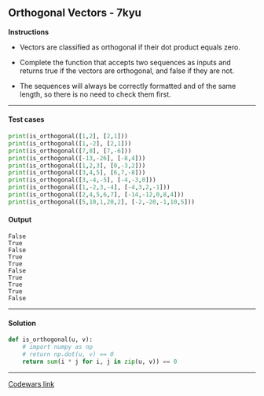 ## Orthogonal Vectors - 7kyu

**Instructions**

- Vectors are classified as orthogonal if their dot product equals zero.

- Complete the function that accepts two sequences as inputs and returns true if the vectors are orthogonal, and false if they are not. 

- The sequences will always be correctly formatted and of the same length, so there is no need to check them first.

---

#### Test cases

```python
print(is_orthogonal([1,2], [2,1]))
print(is_orthogonal([1,-2], [2,1]))
print(is_orthogonal([7,8], [7,-6]))
print(is_orthogonal([-13,-26], [-8,4]))
print(is_orthogonal([1,2,3], [0,-3,2]))
print(is_orthogonal([3,4,5], [6,7,-8]))
print(is_orthogonal([3,-4,-5], [-4,-3,0]))
print(is_orthogonal([1,-2,3,-4], [-4,3,2,-1]))
print(is_orthogonal([2,4,5,6,7], [-14,-12,0,8,4]))
print(is_orthogonal([5,10,1,20,2], [-2,-20,-1,10,5]))
```

#### Output 
```
False
True
False
True
True
False
True
True
True
False
```

---

#### Solution

```python
def is_orthogonal(u, v): 
    # import numpy as np
    # return np.dot(u, v) == 0 
    return sum(i * j for i, j in zip(u, v)) == 0
```

---

[Codewars link](https://www.codewars.com/kata/53670c5867e9f2222f000225)
